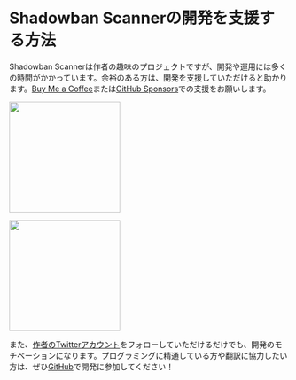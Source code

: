# Shadowban Scannerの開発を支援する方法

Shadowban Scannerは作者の趣味のプロジェクトですが、開発や運用には多くの時間がかかっています。余裕のある方は、開発を支援していただけると助かります。[Buy Me a Coffee](https://www.buymeacoffee.com/keita_roboin)または[GitHub Sponsors](https://github.com/sponsors/Robot-Inventor)での支援をお願いします。

<a href="https://www.buymeacoffee.com/keita_roboin" target="_blank" rel="noopener noreferrer"><img src="https://img.buymeacoffee.com/button-api/?text=Buy me a coffee&amp;emoji=☕&amp;slug=keita_roboin&amp;button_colour=FFDD00&amp;font_colour=000000&amp;font_family=Arial&amp;outline_colour=000000&amp;coffee_colour=ffffff" width="200px"></a>

<a href="https://github.com/sponsors/Robot-Inventor" target="_blank" rel="noopener noreferrer"><img src="https://img.shields.io/static/v1?label=GitHub%20Sponsors&message=%E2%9D%A4&logo=GitHub&color=%23db61a2" width="200px"></a>

また、[作者のTwitterアカウント](https://x.com/keita_roboin)をフォローしていただけるだけでも、開発のモチベーションになります。プログラミングに精通している方や翻訳に協力したい方は、ぜひ[GitHub](https://github.com/Robot-Inventor/shadowban-scanner/)で開発に参加してください！
